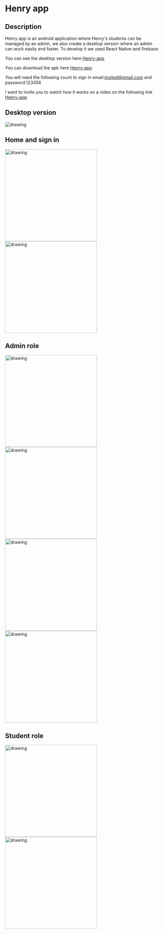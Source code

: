 # Henry app
## Description
Henry app is an android application where Henry's students can be managed by an admin, we also create a desktop version where an admin can work easily and faster. To develop it we used React Native and firebase.

You can see the desktop version here [Henry-app](https://henry-app.vercel.app/)

You can download the apk here [Henry-app](https://drive.google.com/file/d/1w_VrO9h01H7OUXyvQiuuhEzZu_V92xeU/view?usp=sharing/)

You will need the following count to sign in email:invited@gmail.com  and password:123456

I want to invite you to watch how it works on a video on  the following link [Henry-app](https://vimeo.com/512744811)

## Desktop version

<img src="/assets/Home.png" alt="drawing" />
<div >
  
## Home and sign in 

<img src="/assets/photo1.jpg" alt="drawing" width="300"/>
<img src="/assets/photo2.jpg" alt="drawing" width="300"/>
</div>

## Admin role

<div >
<img src="/assets/photo3.jpg" alt="drawing" width="300"/>
<img src="/assets/photo4.jpg" alt="drawing" width="300"/>
<img src="/assets/photo6.jpg" alt="drawing" width="300"/>
<img src="/assets/photo7.jpg" alt="drawing" width="300"/>
</div>

## Student role

<div >
<img src="/assets/photo8.jpg" alt="drawing" width="300"/>
<img src="/assets/photo9.jpg" alt="drawing" width="300"/>
</div>


